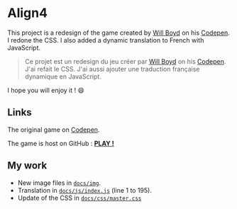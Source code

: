 # Align4
This project is a redesign of the game created by [Will Boyd](https://github.com/lonekorean) on his [Codepen](https://codepen.io/lonekorean).
I redone the CSS.
I also added a dynamic translation to French with JavaScript.
>Ce projet est un redesign du jeu créer par [Will Boyd](https://github.com/lonekorean) on his [Codepen](https://codepen.io/lonekorean).
J'ai refait le CSS.
J'ai aussi ajouter une traduction française dynamique en JavaScript.

I hope you will enjoy it ! 😄
## Links
The original game on [Codepen](https://codepen.io/lonekorean/pen/Gbwvc).

The game is host on GitHub :  [**PLAY !**](https://totocptbgn.github.io/Align4/)

## My work
- New image files in [`docs/img`](https://github.com/totocptbgn/Align4/tree/master/docs/img).
- Translation in  [`docs/js/index.js`](https://github.com/totocptbgn/Align4/blob/master/docs/js/index.js) (line 1 to 195).
- Update of the CSS in [`docs/css/master.css`](https://github.com/totocptbgn/Align4/blob/master/docs/css/master.css)
